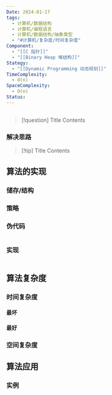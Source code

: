 ```yaml
---
Date: 2024-01-17
tags:
  - 计算机/数据结构
  - 计算机/编程语言
  - 计算机/数据结构/抽象类型
  - "#计算机/复杂度/时间复杂度"
Component:
  - "[[C 指针]]"
  - "[[Binary Heap 堆结构]]"
Stategy:
  - "[[Dynamic Programming 动态规划]]"
TimeComplexity:
  - O(n)
SpaceComplexity:
  - O(n)
Status:
---
```

## 


> [!question] Title
> Contents

### 解决思路

> [!tip] Title
> Contents

## 算法的实现

### 储存/结构

### 策略

### 伪代码

```c

```

### 实现

```c

```

## 算法复杂度

### 时间复杂度

#### 最坏

#### 最好

### 空间复杂度

## 算法应用

### 实例
